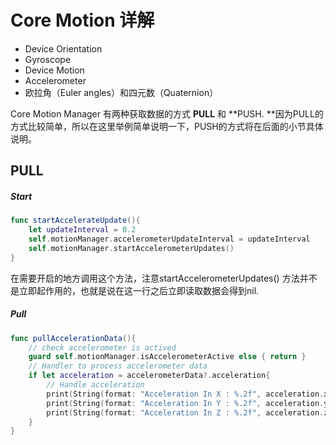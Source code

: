 # Core Motion 详解

* Device Orientation
* Gyroscope
* Device Motion
* Accelerometer
* 欧拉角（Euler angles）和四元数（Quaternion）

Core Motion Manager 有两种获取数据的方式 **PULL** 和 **PUSH.  **因为PULL的方式比较简单，所以在这里举例简单说明一下，PUSH的方式将在后面的小节具体说明。

## PULL

##### Start

```swift
func startAccelerateUpdate(){
    let updateInterval = 0.2
    self.motionManager.accelerometerUpdateInterval = updateInterval
    self.motionManager.startAccelerometerUpdates()    
}
```

在需要开启的地方调用这个方法，注意startAccelerometerUpdates\(\) 方法并不是立即起作用的，也就是说在这一行之后立即读取数据会得到nil.

##### Pull

```swift
func pullAccelerationData(){
    // check accelerometer is actived
    guard self.motionManager.isAccelerometerActive else { return }
    // Handler to process accelerometer data
    if let acceleration = accelerometerData?.acceleration{
        // Handle acceleration
        print(String(format: "Acceleration In X : %.2f", acceleration.x))
        print(String(format: "Acceleration In Y : %.2f", acceleration.y))
        print(String(format: "Acceleration In Z : %.2f", acceleration.z))
    }
}
```



